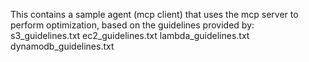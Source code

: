 This contains a sample agent (mcp client) that uses the mcp server to perform optimization, based on the guidelines provided by:
s3_guidelines.txt
ec2_guidelines.txt
lambda_guidelines.txt
dynamodb_guidelines.txt
